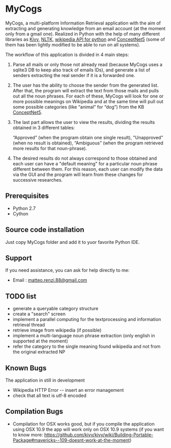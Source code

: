 MyCogs
======

MyCogs, a multi-platform Information Retrieval application with the aim of extracting and generating knowledge from an email account (at the moment only from a gmail one). Realized in Python with the help of many different libraries as [Kivy](http://kivy.org), [NLTK](http://www.nltk.org), [wikipedia API for python](https://pypi.python.org/pypi/wikipedia/) and [ConceptNet5](http://conceptnet5.media.mit.edu) (some of them has been lightly modified to be able to run on all systems).

The workflow of this application is divided in 4 main steps:

1) Parse all mails or only those not already read (because MyCogs uses a sqlite3 DB to keep also track of emails IDs), 
and generate a list of senders extracting the real sender if it is a forwarded one.

2) The user has the ability to choose the sender from the generated list. After that, the program will extract the text from those mails and pulls out all the noun phrases. 
For each of these, MyCogs will look for one or more possible meanings on Wikipedia and at the same time will pull out some possible categories (like “animal” for “dog”)  from the KB [ConceptNet5](http://conceptnet5.media.mit.edu).

3) The last part allows the user to view the results, dividing the results obtained in 3 different tables: 

	“Approved” (when the program obtain one single result), 
	"Unapproved” (when no result is obtained),
	“Ambiguous” (when the program retrieved more results for that noun-phrase).

4) The desired results do not always correspond to those obtained and each user can have a "default meaning" for a particular noun phrase different between them. For this reason, each user can modify the data via the GUI and the program will learn from these changes for successive researches.

Prerequisites
-------------------------------------

* Python 2.7
* Cython


Source code installation
-------------------------------------

Just copy MyCogs folder and add it to yuor favorite Python IDE.

Support
-------

If you need assistance, you can ask for help directly to me:

* Email      : matteo.renzi.88@gmail.com

TODO list
----------

* generate a queryable category structure
* create a "search" screen
* implement a parallel computing for the textprocessing and information retrieval thread
* retrieve image from wikipedia (if possible)
* implement a multi-language noun phrase extraction (only english in supported at the moment)
* refer the category to the single meaning found wikipedia and not from the original extracted NP

Known Bugs
------------

The application in still in development
* Wikipedia HTTP Error -- insert an error management
* check that all text is utf-8 encoded

Compilation Bugs
-----------------

* Compilation for OSX works good, but if you compile the application using OSX 10.9 the app will work only on OSX 10.9 systems (if you want to know more: https://github.com/kivy/kivy/wiki/Building-Portable-Package#mavericks--109-doesnt-work-at-the-moment)




